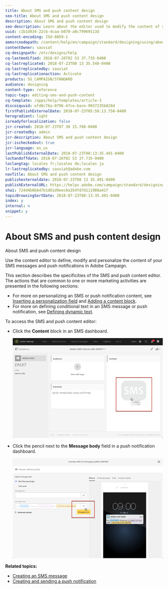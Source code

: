 ```yaml
---
title: About SMS and push content design
seo-title: About SMS and push content design
description: About SMS and push content design
seo-description: Learn about the editor used to modify the content of your SMS messages and push notifications in Adobe Campaign.
uuid: c1b1d034-22cb-4caa-b070-a8c79969113d
content-encoding: ISO-8859-1
aemsrcnodepath: /content/help/en/campaign/standard/designing/using/about-sms-and-push-content-design
contentOwner: sauviat
cq-designpath: /etc/designs/help
cq-lastmodified: 2018-07-26T02 53 37.735-0400
cq-lastreplicated: 2018-07-23T08 13 35.540-0400
cq-lastreplicatedby: sauviat
cq-lastreplicationaction: Activate
products: SG_CAMPAIGN/STANDARD
audience: designing
content-type: reference
topic-tags: editing-sms-and-push-content
cq-template: /apps/help/templates/article-3
discoiquuid: efd0c76a-0796-47ce-bace-9937235b828d
firstPublishExternalDate: 2018-07-23T05:58:13.750-0400
herogradient: light
isreadyforlocalization: false
jcr-created: 2018-07-23T07 30 15.768-0400
jcr-createdby: admin
jcr-description: About SMS and push content design
jcr-ischeckedout: true
jcr-language: en_us
lastPublishExternalDate: 2018-07-23T08:13:35.491-0400
lochandoffdate: 2018-07-26T02 53 37.735-0400
loclangtag: locales fr;locales de;locales ja
lr-lastreplicatedby: sauviat@adobe.com
navTitle: About SMS and push content design
publishexternaldate: 2018-07-23T08 13 35.491-0400
publishExternalURL: https://helpx.adobe.com/campaign/standard/designing/using/about-sms-and-push-content-design.html
sha1: 724d4b0b647b1d61d9eec0a354fd7d111988a41f
topicBrowsingSortDate: 2018-07-23T08:13:35.491-0400
index: y
internal: n
snippet: y
---
```


# About SMS and push content design

About SMS and push content design

Use the content editor to define, modify and personalize the content of your SMS messages and push notifications in Adobe Campaign.

This section describes the specificities of the SMS and push content editor. The actions that are common to one or more marketing activities are presented in the following sections:

* For more on personalizing an SMS or push notification content, see [Inserting a personalization field](../../designing/using/inserting-a-personalization-field.md) and [Adding a content block](../../designing/using/adding-a-content-block.md).
* For more on defining conditional text in an SMS message or push notification, see [Defining dynamic text](../../designing/using/defining-dynamic-text.md).

To access the SMS and push content editor:

* Click the **Content** block in an SMS dashboard.

  ![](assets/des_sms_content.png)

* Click the pencil next to the **Message body** field in a push notification dashboard.

  ![](assets/des_push_body.png)

**Related topics:**

* [Creating an SMS message](../../channels/using/creating-an-sms-message.md)
* [Creating and sending a push notification](../../channels/using/creating-and-sending-a-push-notification.md)

